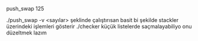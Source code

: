 push_swap 125 
 
./push_swap -v <sayılar> şeklinde çalıştırısan basit bi şekilde stackler üzerindeki işlemleri gösterir
./checker küçük listelerde saçmalayabiliyo onu düzeltmek lazım

